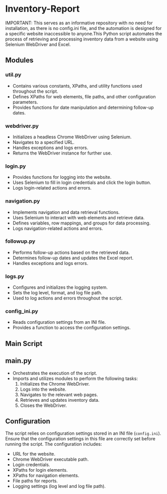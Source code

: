 # Inventory-Report

IMPORTANT: This serves as an informative repository with no need for installation, as there is no config.ini file, and the automation is designed for a specific website inaccessible to anyone.This Python script automates the process of retrieving and processing inventory data from a website using Selenium WebDriver and Excel.

## Modules

### util.py

- Contains various constants, XPaths, and utility functions used throughout the script.
- Defines XPaths for web elements, file paths, and other configuration parameters.
- Provides functions for date manipulation and determining follow-up dates.

### webdriver.py

- Initializes a headless Chrome WebDriver using Selenium.
- Navigates to a specified URL.
- Handles exceptions and logs errors.
- Returns the WebDriver instance for further use.

### login.py

- Provides functions for logging into the website.
- Uses Selenium to fill in login credentials and click the login button.
- Logs login-related actions and errors.

### navigation.py

- Implements navigation and data retrieval functions.
- Uses Selenium to interact with web elements and retrieve data.
- Defines variables, row mappings, and groups for data processing.
- Logs navigation-related actions and errors.

### followup.py

- Performs follow-up actions based on the retrieved data.
- Determines follow-up dates and updates the Excel report.
- Handles exceptions and logs errors.

### logs.py

- Configures and initializes the logging system.
- Sets the log level, format, and log file path.
- Used to log actions and errors throughout the script.

### config_ini.py

- Reads configuration settings from an INI file.
- Provides a function to access the configuration settings.

## Main Script

## main.py

- Orchestrates the execution of the script.
- Imports and utilizes modules to perform the following tasks:
  1. Initializes the Chrome WebDriver.
  2. Logs into the website.
  3. Navigates to the relevant web pages.
  4. Retrieves and updates inventory data.
  5. Closes the WebDriver.

## Configuration

The script relies on configuration settings stored in an INI file (`config.ini`). Ensure that the configuration settings in this file are correctly set before running the script. The configuration includes:

- URL for the website.
- Chrome WebDriver executable path.
- Login credentials.
- XPaths for login elements.
- XPaths for navigation elements.
- File paths for reports.
- Logging settings (log level and log file path).

